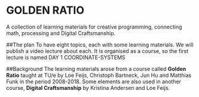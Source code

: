 # GOLDEN RATIO
 
A collection of learning materials for creative programming, connecting math, processing and Digital Craftsmanship.

##The plan 
To have eight topics, each with some learning materials.
We will publish a video lecture about each.
It is organised as a course, so the first lecture is named DAY 1 COORDINATE-SYSTEMS

##Background
The learning materials arose from a course called **Golden Ratio** taught at TU/e by Loe Feijs, Christoph Bartneck, Jun Hu and Matthias Funk in the period 2008-2018. Some elements are also used in another course, **Digital Craftsmanship** by Kristina Andersen and Loe Feijs.

